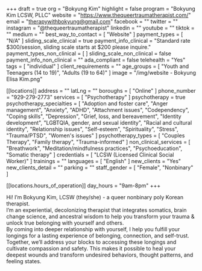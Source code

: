 +++
draft = true
org = "Bokyung Kim"
highlight = false
program = "Bokyung Kim LCSW, PLLC"
website = "https://www.thequeertraumatherapist.com/"
email = "therapywithbokyung@gmail.com"
facebook = ""
twitter = ""
instagram = "@thequeertraumatherapist"
linkedin = ""
youtube = ""
tiktok = ""
medium = ""
best_way_to_contact = [ "Website" ]
payment_types = [ "N/A" ]
sliding_scale_clinical = true
payment_info_clinical = "Standard rate $300/session, sliding scale starts at $200 please inquire."
payment_types_non_clinical = [ ]
sliding_scale_non_clinical = false
payment_info_non_clinical = ""
ada_compliant = false
telehealth = "Yes"
tags = [ "individual" ]
client_requirements = ""
age_groups = [ "Youth and Teenagers (14 to 19)", "Adults (19 to 64)" ]
image = "/img/website - Bokyung Elisa Kim.png"

[[locations]]
address = ""
latLng = ""
boroughs = [ "Online" ]
phone_number = "929-279-2773"
services = [ "Psychotherapy" ]
psychotherapy = true
psychotherapy_specialties = [
  "Adoption and foster care",
  "Anger management",
  "Anxiety",
  "ADHD",
  "Attachment issues",
  "Codependency",
  "Coping skills",
  "Depression",
  "Grief, loss, and bereavement",
  "Identity development",
  "LGBTQIA, gender, and sexual identity",
  "Racial and cultural identity",
  "Relationship issues",
  "Self-esteem",
  "Spirituality",
  "Stress",
  "Trauma/PTSD",
  "Women's issues"
]
psychotherapy_types = [ "Couples Therapy", "Family therapy", "Trauma-informed" ]
non_clinical_services = [
  "Breathwork",
  "Meditation/mindfulness practices",
  "Psychoeducation",
  "Somatic therapy"
]
credentials = [ "LCSW (Licensed Clinical Social Worker)" ]
trainings = ""
languages = [ "English" ]
new_clients = "Yes"
new_clients_detail = ""
parking = ""
staff_gender = [ "Female", "Nonbinary" ]

  [[locations.hours_of_operation]]
  day_hours = "9am-8pm"
+++

Hi! I’m Bokyung Kim, LCSW (they/she) - a queer nonbinary poly Korean therapist. <br>
I’m an experiential, decolonizing therapist that integrates somatics, brain change science, and ancestral wisdom to help you transform your trauma & unlock true belonging with yourself and others. <br>
By coming into deeper relationship with yourself, I help you fulfill your longings for a lasting experience of belonging, connection, and self-trust. <br>
Together, we’ll address your blocks to accessing these longings and cultivate compassion and safety. This makes it possible to heal your deepest wounds and transform undesired behaviors, thought patterns, and feeling states. <br>
